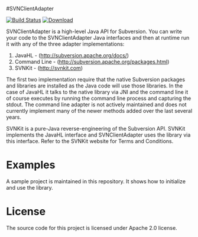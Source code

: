 #SVNClientAdapter

[![Build Status](https://travis-ci.org/subclipse/svnclientadapter.svg?branch=master)](https://travis-ci.org/subclipse/svnclientadapter)
[ ![Download](https://api.bintray.com/packages/subclipse/maven/svnclientadapter/images/download.svg) ](https://bintray.com/subclipse/maven/svnclientadapter/_latestVersion)  

SVNClientAdapter is a high-level Java API for Subversion.  You can write your code to the SVNClientAdapter Java interfaces and then at runtime run it with any of the three adapter implementations:

1. JavaHL - (http://subversion.apache.org/docs/)
2. Command Line - (http://subversion.apache.org/packages.html)
3. SVNKit - (http://svnkit.com)

The first two implementation require that the native Subversion packages and libraries are installed as the Java
code will use those libraries.  In the case of JavaHL it talks to the native library via JNI and the command line
it of course executes by running the command line process and capturing the stdout.  The command line adapter is
not actively maintained and does not currently implement many of the newer methods added over the last several years.

SVNKit is a pure-Java reverse-engineering of the Subversion API. SVNKit implements the JavaHL interface and
SVNClientAdapter uses the library via this interface.  Refer to the SVNKit website for Terms and Conditions.

# Examples
A sample project is maintained in this repository.  It shows how to initialize and use the library.

# License
The source code for this project is licensed under Apache 2.0 license.




